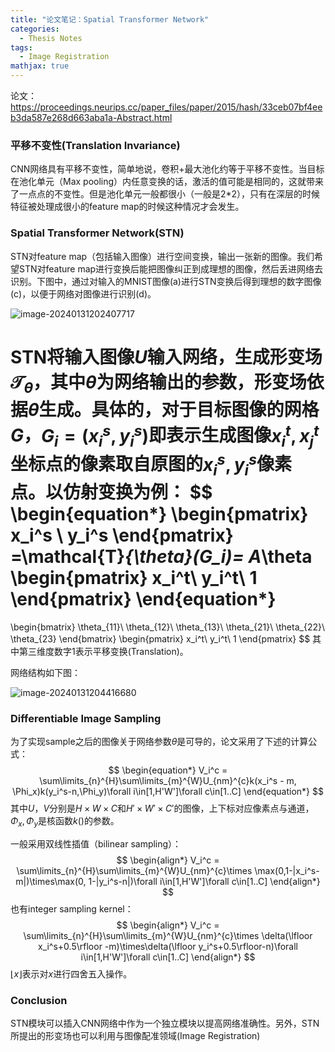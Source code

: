 ```yaml
---
title: "论文笔记：Spatial Transformer Network"
categories:
  - Thesis Notes
tags:
  - Image Registration
mathjax: true
---
```






论文：https://proceedings.neurips.cc/paper_files/paper/2015/hash/33ceb07bf4eeb3da587e268d663aba1a-Abstract.html

### 平移不变性(Translation Invariance)

CNN网络具有平移不变性，简单地说，卷积+最大池化约等于平移不变性。当目标在池化单元（Max pooling）内任意变换的话，激活的值可能是相同的，这就带来了一点点的不变性。但是池化单元一般都很小（一般是2*2），只有在深层的时候特征被处理成很小的feature map的时候这种情况才会发生。

### Spatial Transformer Network(STN)

STN对feature map（包括输入图像）进行空间变换，输出一张新的图像。我们希望STN对feature map进行变换后能把图像纠正到成理想的图像，然后丢进网络去识别。下图中，通过对输入的MNIST图像(a)进行STN变换后得到理想的数字图像(c)，以便于网络对图像进行识别(d)。

![image-20240131202407717](C:\Users\wang_sj\AppData\Roaming\Typora\typora-user-images\image-20240131202407717.png)

STN将输入图像$U$输入网络，生成形变场$\mathcal{T}_{\theta}$，其中$\theta$为网络输出的参数，形变场依据$\theta$生成。具体的，对于目标图像的网格$G$，$G_i=(x_i^s,y_i^s)$即表示生成图像$x_i^t,x_j^t$坐标点的像素取自原图的$x_i^s,y_i^s$像素点。以仿射变换为例：
$$
\begin{equation*}
\begin{pmatrix}
x_i^s \\ y_i^s
\end{pmatrix}
=\mathcal{T}_{\theta}(G_i)=
A_\theta
\begin{pmatrix}
x_i^t\\ y_i^t\\ 1
\end{pmatrix}
\end{equation*}
=
\begin{bmatrix}
\theta_{11}\ \theta_{12}\ \theta_{13}\\
\theta_{21}\ \theta_{22}\ \theta_{23}
\end{bmatrix}
\begin{pmatrix}
x_i^t\\ y_i^t\\ 1
\end{pmatrix}
$$
其中第三维度数字$1$表示平移变换(Translation)。

网络结构如下图：

![image-20240131204416680](C:\Users\wang_sj\AppData\Roaming\Typora\typora-user-images\image-20240131204416680.png)

### Differentiable Image Sampling

为了实现sample之后的图像关于网络参数$\theta$是可导的，论文采用了下述的计算公式：
$$
\begin{equation*}
V_i^c = \sum\limits_{n}^{H}\sum\limits_{m}^{W}U_{nm}^{c}k(x_i^s - m, \Phi_x)k(y_i^s-n,\Phi_y)\forall i\in[1,H'W']\forall c\in[1..C]
\end{equation*}
$$
其中$U$，$V$分别是$H\times W\times C$和$H'\times W'\times C'$的图像，上下标对应像素点与通道，$\Phi_x,\Phi_y$是核函数$k()$的参数。

一般采用双线性插值（bilinear sampling）：
$$
\begin{align*}
V_i^c = \sum\limits_{n}^{H}\sum\limits_{m}^{W}U_{nm}^{c}\times \max(0,1-|x_i^s-m|)\times\max(0, 1-|y_i^s-n|)\forall i\in[1,H'W']\forall c\in[1..C]
\end{align*}
$$
也有integer sampling kernel：
$$
\begin{align*}
V_i^c = \sum\limits_{n}^{H}\sum\limits_{m}^{W}U_{nm}^{c}\times \delta(\lfloor x_i^s+0.5\rfloor -m)\times\delta(\lfloor y_i^s+0.5\rfloor-n)\forall i\in[1,H'W']\forall c\in[1..C]
\end{align*}
$$
$\lfloor x\rfloor$表示对$x$进行四舍五入操作。



### Conclusion

STN模块可以插入CNN网络中作为一个独立模块以提高网络准确性。另外，STN所提出的形变场也可以利用与图像配准领域(Image Registration)
